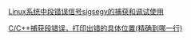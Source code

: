[Linux系统中段错误信号sigsegv的捕获和调试使用](https://blog.csdn.net/u010299133/article/details/106868552)

[C/C++捕获段错误，打印出错的具体位置(精确到哪一行)](https://www.cnblogs.com/lidabo/p/4545639.html)

# 